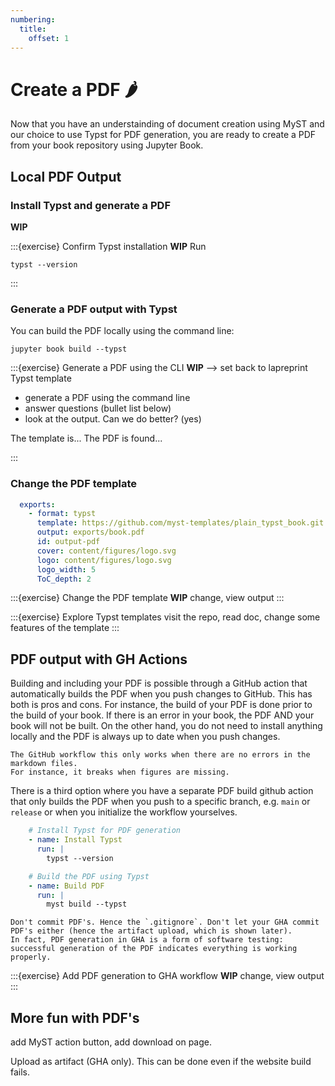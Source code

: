 ```yaml
---
numbering:
  title:
    offset: 1
---
```


# Create a PDF 🌶

Now that you have an understainding of document creation using MyST and our choice to use Typst for PDF generation, you are ready to create a PDF from your book repository using Jupyter Book.

## Local PDF Output

### Install Typst and generate a PDF

**WIP**

:::{exercise} Confirm Typst installation
**WIP**
Run

```console
typst --version
```
:::

### Generate a PDF output with Typst

You can build the PDF locally using the command line:

```console
jupyter book build --typst
```

:::{exercise} Generate a PDF using the CLI
**WIP**
--> set back to lapreprint Typst template
- generate a PDF using the command line
- answer questions (bullet list below)
- look at the output. Can we do better? (yes)

The template is...
The PDF is found...

:::

### Change the PDF template

```yaml
  exports:
    - format: typst
      template: https://github.com/myst-templates/plain_typst_book.git
      output: exports/book.pdf
      id: output-pdf
      cover: content/figures/logo.svg
      logo: content/figures/logo.svg
      logo_width: 5
      ToC_depth: 2
```


:::{exercise} Change the PDF template
**WIP**
change, view output
:::

:::{exercise} Explore Typst templates
visit the repo, read doc, change some features of the template
:::

## PDF output with GH Actions

Building and including your PDF is possible through a GitHub action that automatically builds the PDF when you push changes to GitHub. This has both is pros and cons. For instance, the build of your PDF is done prior to the build of your book. If there is an error in your book, the PDF AND your book will not be built. On the other hand, you do not need to install anything locally and the PDF is always up to date when you push changes.

```{warning}
The GitHub workflow this only works when there are no errors in the markdown files.
For instance, it breaks when figures are missing.
```

There is a third option where you have a separate PDF build github action that only builds the PDF when you push to a specific branch, e.g. `main` or `release` or when you initialize the workflow yourselves.

```yaml
    # Install Typst for PDF generation
    - name: Install Typst
      run: |
        typst --version

    # Build the PDF using Typst
    - name: Build PDF
      run: |
        myst build --typst
```

```{tip} Good practice with PDFs and Git
Don't commit PDF's. Hence the `.gitignore`. Don't let your GHA commit PDF's either (hence the artifact upload, which is shown later).
In fact, PDF generation in GHA is a form of software testing: successful generation of the PDF indicates everything is working properly.
```

:::{exercise} Add PDF generation to GHA workflow
**WIP**
change, view output
:::

## More fun with PDF's

add MyST action button, add download on page.

Upload as artifact (GHA only). This can be done even if the website build fails.
